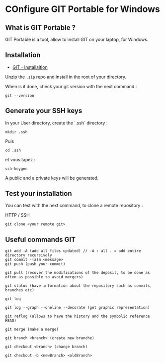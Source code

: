 # COnfigure GIT Portable for Windows

## What is GIT Portable ?

GIT Portable is a tool, allow to install GIT on your laptop, for Windows.

## Installation

* [GIT - Installaltion](https://git-scm.com/download/win)

Unzip the `.zip` repo and install in the root of your directory.

When is it done, check your git version with the next command :

```
git --version
```

## Generate your SSH keys

In your User directory, create the ´.ssh´ directory :
```
mkdir .ssh
```

Puis
```
cd .ssh
```

et vous tapez :

```
ssh-keygen
```

A public and a private keys will be generated.
## Test your installation

You can test with the next command, to clone a remote repository :

HTTP / SSH

```
git clone <your remote git>
```
## Useful commands GIT

```
git add -A (add all files updated) // -A : all . = add entire directory recursively
git commit -(a)m <message>
git push (push your commit)

git pull (recover the modifications of the deposit, to be done as often as possible to avoid mergers)

git status (have information about the repository such as commits, branches etc)

git log

git log --graph --oneline --decorate (get graphic representation)

git reflog (allows to have the history and the symbolic reference HEAD)

git merge (make a merge)

git branch <branch> (create new branche)

git checkout <branch> (change branch)

git checkout -b <newBranch> <oldBranch>
```
